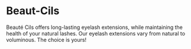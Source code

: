 # Beaut-Cils
Beauté Cils offers long-lasting eyelash extensions, while maintaining the health of your natural lashes. Our eyelash extensions vary from natural to voluminous. The choice is yours!
